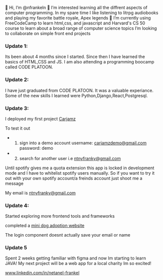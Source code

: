 👋 Hi, I’m @nfrankeln
👀 I’m interested learning all the diffrent aspects of computer programming. 
   In my spare time I like listening to litrpg audiobooks and playing my favorite battle royale, Apex legends
🌱 I’m currently using FreeCodeCamp to learn html,css, and javascript and 
   Harvard's CS 50 course to learn about a broad range of computer science topics
   I’m looking to collaborate on simple front end projects
   
### Update 1:
Its been about 4 months since I started. Since then I have learned the basics of HTML,CSS and JS.
I am also attending a programming boocamp called CODE PLATOON. 

### Update 2: 
  I have just graduated from CODE PLATOON. It was a valuable experiance. Some of the new skills I learned were Python,Django,React,Postgresql.

### Update 3: 
   I deployed my first project [Carjamz](https://nf-carjamz.com/) 

   To test it out 
   - 1) sign into a demo account username: carjamzdemo@gmail.com password: demo
   - 2) search for another user i.e ntnyfranky@gmail.com

Until spotify gives me a quota extension this app is locked in development mode and I have to whitelist spotify users manually.
So if you want to try it out with your own spotify account/a freinds account just shoot me a message

My email is ntnyfranky@gmail.com 
    
   ### Update 4:
Started exploring more frontend tools and frameworks

completed a [mini dog adoption website](https://stellar-sprinkles-826280.netlify.app/)
      
The login component doesnt actually save your email or name

   ### Update 5 
Spent 2 weeks getting familiar with figma and now Im starting to learn JAVA!
My next project will be a web app for a local charity Im so excited!
      


www.linkedin.com/in/netanel-frankel

<!---
nfrankeln/nfrankeln is a ✨ special ✨ repository because its `README.md` (this file) appears on your GitHub profile.
You can click the Preview link to take a look at your changes.
--->
